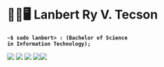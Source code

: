 <div><h1 align="left">👨‍💻🖥 Lanbert Ry V. Tecson</h1></div>

<strong align="left"><code>~$ sudo lanbert> : (Bachelor of Science in Information Technology);</code></strong>

![](http://github-profile-summary-cards.vercel.app/api/cards/profile-details?username=lanbertry&theme=aura_dark)
![](http://github-profile-summary-cards.vercel.app/api/cards/repos-per-language?username=lanbertry&theme=aura_dark) ![](http://github-profile-summary-cards.vercel.app/api/cards/most-commit-language?username=lanbertry&theme=aura_dark)
![](http://github-profile-summary-cards.vercel.app/api/cards/stats?username=lanbertry&theme=aura_dark)![](http://github-profile-summary-cards.vercel.app/api/cards/productive-time?username=lanbertry&theme=aura_dark&utcOffset=8)
